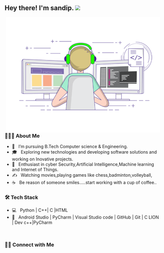 <h2> Hey there! I'm sandip. <img src="https://github.com/souvikguria98/souvikguria98/blob/master/Hi.gif" width="25"></h2>
<img align="right" alt="GIF" src="https://raw.githubusercontent.com/devSouvik/devSouvik/master/gif3.gif" width="500"/>

<h3> 👨🏻‍💻 About Me </h3>

- 🔭 &nbsp; I’m pursuing B.Tech Computer science & Engineering.
- 🎓 &nbsp; Exploring new technologies and developing software solutions and working on Inovative projects.
- 🌱 &nbsp; Enthusiast in cyber Security,Artificial Intelligence,Machine learning and Internet of Things.
- ✍️ &nbsp; Watching movies,playing games like chess,badminton,volleyball,
- ☕ &nbsp; Be reason of someone smiles.....start working with a cup of coffee..  

<h3>🛠 Tech Stack</h3>

- 💻 &nbsp; Python | C++| C |HTML
- 🔧 &nbsp; Android Studio | PyCharm | Visual Studio code | GitHub | Git | C LION | Dev c++|PyCharm
</br>
<h3> 🤝🏻 Connect with Me </h3>

<p align="center">
&nbsp; <a href="https://github.com/Sandip-Maity-2023" width="50" /></a>
</html>
